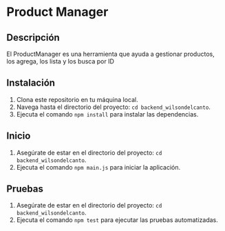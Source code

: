 # Product Manager

## Descripción
El ProductManager es una herramienta que ayuda a gestionar productos, los agrega, los lista y los busca por ID

## Instalación
1. Clona este repositorio en tu máquina local.
2. Navega hasta el directorio del proyecto: `cd backend_wilsondelcanto`.
3. Ejecuta el comando `npm install` para instalar las dependencias.

## Inicio
1. Asegúrate de estar en el directorio del proyecto: `cd backend_wilsondelcanto`.
2. Ejecuta el comando `npm main.js` para iniciar la aplicación.

## Pruebas
1. Asegúrate de estar en el directorio del proyecto: `cd backend_wilsondelcanto`.
2. Ejecuta el comando `npm test` para ejecutar las pruebas automatizadas.
